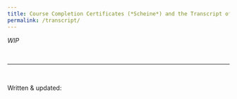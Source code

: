 ```yaml
---
title: Course Completion Certificates (*Scheine*) and the Transcript of Record
permalink: /transcript/
---
```


*WIP*

<br>

---
<br>

Written & updated: 
